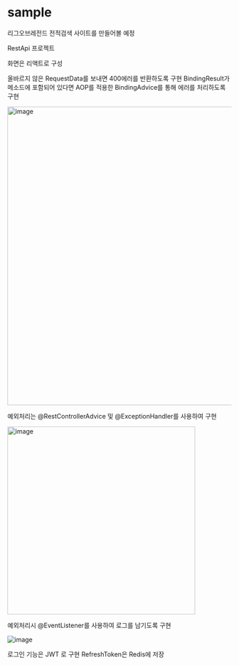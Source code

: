 # sample
리그오브레전드 전적검색 사이트를 만들어볼 예정

RestApi 프로젝트

화면은 리액트로 구성

올바르지 않은 RequestData를 보내면 400에러를 반환하도록 구현
BindingResult가 메소드에 포함되어 있다면 AOP를 적용한 BindingAdvice를 통해 에러를 처리하도록 구현

<img width="671" alt="image" src="https://github.com/namGyunKim/sample/assets/30253535/9ba3e831-c550-4d59-9ee6-4ec2f2633450">

예외처리는 @RestControllerAdvice 및 @ExceptionHandler를 사용하여 구현

<img width="422" alt="image" src="https://github.com/namGyunKim/sample/assets/30253535/35b585cc-fd55-4997-b66c-a3921ae3052d">

예외처리시 @EventListener를 사용하여 로그를 남기도록 구현

![image](https://github.com/namGyunKim/sample/assets/30253535/600da971-420f-4c83-8b62-caeb35407056)



로그인 기능은 JWT 로 구현 RefreshToken은 Redis에 저장
